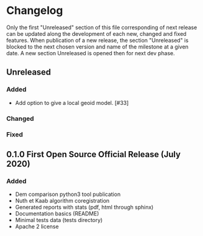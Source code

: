 # Changelog

Only the first "Unreleased" section of this file corresponding of next release can be updated along the development of each new, changed and fixed features.
When publication of a new release, the section "Unreleased" is blocked to the next chosen version and name of the milestone at a given date.
A new section Unreleased is opened then for next dev phase.

## Unreleased

### Added

- Add option to give a local geoid model. [#33]

### Changed

### Fixed

## 0.1.0 First Open Source Official Release (July 2020)

### Added
- Dem comparison python3 tool publication
- Nuth et Kaab algorithm coregistration
- Generated reports with stats (pdf, html through sphinx)
- Documentation basics (README)
- Minimal tests data (tests directory)
- Apache 2 license
